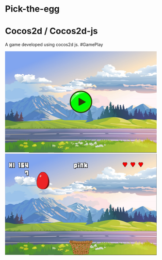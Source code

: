 # Pick-the-egg
# Cocos2d / Cocos2d-js
A game developed using cocos2d js. 
#GamePlay
<p align="left">
  <img src="https://github.com/KarimHabush/Pick-the-egg/blob/master/res/Capture.PNG?raw=true" width="500" title="hover text">
  <img src="https://github.com/KarimHabush/Pick-the-egg/blob/master/res/Capture1.PNG?raw=true" width="500" title="hover text">
  
</p>
